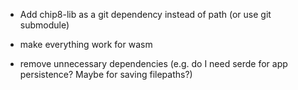- Add chip8-lib as a git dependency instead of path (or use git submodule)
- make everything work for wasm

- remove unnecessary dependencies (e.g. do I need serde for app persistence? Maybe for saving filepaths?)